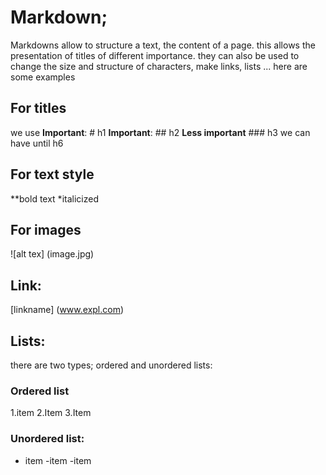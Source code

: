 # Markdown;
Markdowns allow to structure a text, the content of a page.
this allows the presentation of titles of different importance. they can also be used to change the size and structure of characters, make links, lists ...
here are some examples
## For titles
we use
**Important**: # h1
**Important**: ## h2
**Less important** ### h3
we can have until h6
## For text style
**bold text
 *italicized 
## For images
![alt tex] (image.jpg)
## Link:
[linkname] (www.expl.com)
## Lists:
there are two types; ordered and unordered lists:
### Ordered list
1.item
2.Item
3.Item
### Unordered list:
- item
-item
-item

